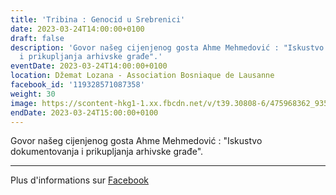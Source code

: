 ```yaml
---
title: 'Tribina : Genocid u Srebrenici'
date: 2023-03-24T14:00:00+0100
draft: false
description: 'Govor našeg cijenjenog gosta Ahme Mehmedović : "Iskustvo dokumentovanja
  i prikupljanja arhivske građe".'
eventDate: 2023-03-24T14:00:00+0100
location: Džemat Lozana - Association Bosniaque de Lausanne
facebook_id: '119328571087358'
weight: 30
image: https://scontent-hkg1-1.xx.fbcdn.net/v/t39.30808-6/475968362_935496025377664_1254503329331924344_n.jpg?_nc_cat=109&ccb=1-7&_nc_sid=9e60e4&_nc_ohc=AED1Z1PuCdYQ7kNvwEdcXWY&_nc_oc=Adng27z2J4iigJTAgWwiyAv_9UM0tEinpoh0zBe8VA3-7_D8EzjzoG_SGOtBrRRdKPU&_nc_zt=23&_nc_ht=scontent-hkg1-1.xx&edm=ABTKTjYEAAAA&_nc_gid=rNbgKAqCMiQMJnrb_-5P2Q&oh=00_AfUHiZsxTxoFQxJs7QYpNAclhO5C8aiKKE6E1-QMbBkoSw&oe=68AEF3C7
endDate: 2023-03-24T15:00:00+0100
---
```


Govor našeg cijenjenog gosta Ahme Mehmedović : "Iskustvo dokumentovanja i prikupljanja arhivske građe".

---

Plus d'informations sur [Facebook](https://facebook.com/events/119328571087358)